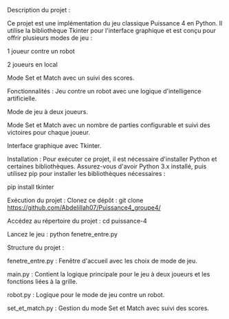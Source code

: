 Description du projet :

Ce projet est une implémentation du jeu classique Puissance 4 en Python. Il utilise la bibliothèque Tkinter pour l'interface graphique et est conçu pour offrir plusieurs modes de jeu :

1 joueur contre un robot

2 joueurs en local

Mode Set et Match avec un suivi des scores.


Fonctionnalités :
Jeu contre un robot avec une logique d'intelligence artificielle.

Mode de jeu à deux joueurs.

Mode Set et Match avec un nombre de parties configurable et suivi des victoires pour chaque joueur.

Interface graphique avec Tkinter.

Installation :
Pour exécuter ce projet, il est nécessaire d'installer Python et certaines bibliothèques. Assurez-vous d'avoir Python 3.x installé, puis utilisez pip pour installer les bibliothèques nécessaires :

pip install tkinter


Exécution du projet :
Clonez ce dépôt :
    git clone https://github.com/Abdelillah07/Puissance4_groupe4/

  Accédez au répertoire du projet :
    cd puissance-4
    
  Lancez le jeu :
    python fenetre_entre.py 
    
Structure du projet :

fenetre_entre.py : Fenêtre d'accueil avec les choix de mode de jeu.

main.py : Contient la logique principale pour le jeu à deux joueurs et les fonctions liées à la grille.

robot.py : Logique pour le mode de jeu contre un robot.

set_et_match.py : Gestion du mode Set et Match avec suivi des scores.
